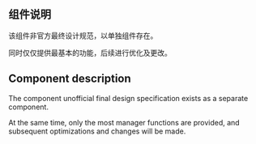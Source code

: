 ## 组件说明

该组件非官方最终设计规范，以单独组件存在。

同时仅仅提供最基本的功能，后续进行优化及更改。

## Component description

The component unofficial final design specification exists as a separate component.

At the same time, only the most manager functions are provided, and subsequent optimizations and changes will be made.
